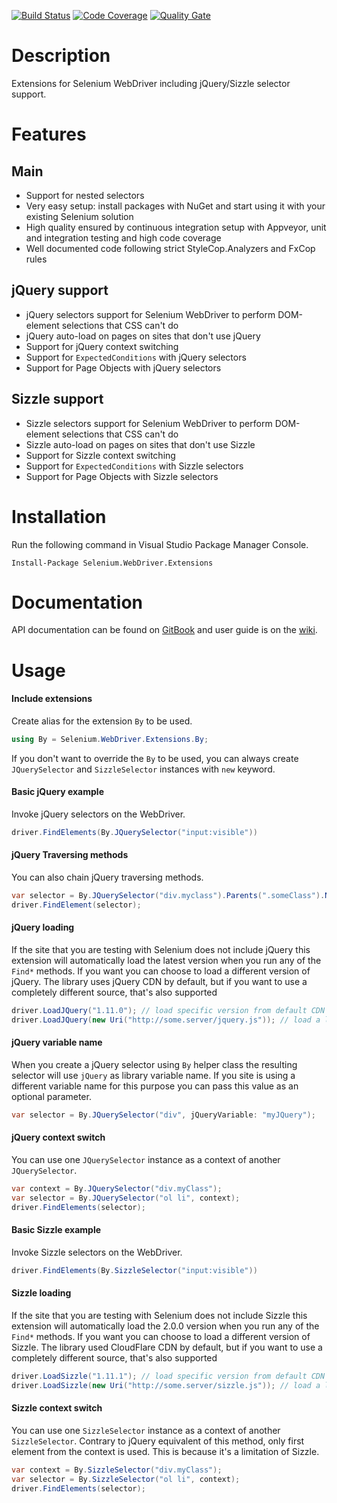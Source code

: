 [![Build Status](https://ci.appveyor.com/api/projects/status/xva7kjm1lyi3fqcu?svg=true)](https://ci.appveyor.com/project/RaYell/Selenium.WebDriver.Extensions)
[![Code Coverage](https://codecov.io/gh/Softlr/Selenium.WebDriver.Extensions/branch/develop/graph/badge.svg)](https://codecov.io/gh/Softlr/selenium-webdriver-extensions)
[![Quality Gate](https://sonarcloud.io/api/project_badges/measure?project=selenium.webdriver.extensions&metric=alert_status)](https://sonarcloud.io/dashboard?id=selenium.webdriver.extensions)

# Description
Extensions for Selenium WebDriver including jQuery/Sizzle selector support.

# Features
## Main
* Support for nested selectors
* Very easy setup: install packages with NuGet and start using it with your existing Selenium solution
* High quality ensured by continuous integration setup with Appveyor, unit and integration testing and high code coverage
* Well documented code following strict StyleCop.Analyzers and FxCop rules
## jQuery support
* jQuery selectors support for Selenium WebDriver to perform DOM-element selections that CSS can't do
* jQuery auto-load on pages on sites that don't use jQuery
* Support for jQuery context switching
* Support for `ExpectedConditions` with jQuery selectors
* Support for Page Objects with jQuery selectors
## Sizzle support
* Sizzle selectors support for Selenium WebDriver to perform DOM-element selections that CSS can't do
* Sizzle auto-load on pages on sites that don't use Sizzle
* Support for Sizzle context switching
* Support for `ExpectedConditions` with Sizzle selectors
* Support for Page Objects with Sizzle selectors
 
# Installation
Run the following command in Visual Studio Package Manager Console.
```posh
Install-Package Selenium.WebDriver.Extensions
```

# Documentation
API documentation can be found on [GitBook]([GitBook](https://legacy.gitbook.com/book/softlr/selenium-webdriver-extensions/details)) and user guide is on the [wiki](https://github.com/Softlr/Selenium.WebDriver.Extensions/wiki).

# Usage

#### Include extensions
Create alias for the extension `By` to be used.
```csharp
using By = Selenium.WebDriver.Extensions.By;
```

If you don't want to override the `By` to be used, you can always create `JQuerySelector` and `SizzleSelector` instances with `new` keyword.

#### Basic jQuery example
Invoke jQuery selectors on the WebDriver.
```csharp
driver.FindElements(By.JQuerySelector("input:visible"))
```

#### jQuery Traversing methods
You can also chain jQuery traversing methods.
```csharp
var selector = By.JQuerySelector("div.myclass").Parents(".someClass").NextAll();
driver.FindElement(selector);
```

#### jQuery loading
If the site that you are testing with Selenium does not include jQuery this extension will automatically load the latest version when you run any of the `Find*` methods. If you want you can choose to load a different version of jQuery. The library uses jQuery CDN by default, but if you want to use a completely different source, that's also supported

```csharp
driver.LoadJQuery("1.11.0"); // load specific version from default CDN
driver.LoadJQuery(new Uri("http://some.server/jquery.js")); // load a library from other source
```

#### jQuery variable name
When you create a jQuery selector using `By` helper class the resulting selector will use `jQuery` as library variable name. If you site is using a different variable name for this purpose you can pass this value as an optional parameter.

```csharp
var selector = By.JQuerySelector("div", jQueryVariable: "myJQuery");
```

#### jQuery context switch
You can use one `JQuerySelector` instance as a context of another `JQuerySelector`.

```csharp
var context = By.JQuerySelector("div.myClass");
var selector = By.JQuerySelector("ol li", context);
driver.FindElements(selector);
```

#### Basic Sizzle example
Invoke Sizzle selectors on the WebDriver.
```csharp
driver.FindElements(By.SizzleSelector("input:visible"))
```

#### Sizzle loading
If the site that you are testing with Selenium does not include Sizzle this extension will automatically load the 2.0.0 version when you run any of the `Find*` methods. If you want you can choose to load a different version of Sizzle. The library used CloudFlare CDN by default, but if you want to use a completely different source, that's also supported

```csharp
driver.LoadSizzle("1.11.1"); // load specific version from default CDN
driver.LoadSizzle(new Uri("http://some.server/sizzle.js")); // load a library from other source
```

#### Sizzle context switch
You can use one `SizzleSelector` instance as a context of another `SizzleSelector`. Contrary to jQuery equivalent of this method, only first element from the context is used. This is because it's a limitation of Sizzle.

```csharp
var context = By.SizzleSelector("div.myClass");
var selector = By.SizzleSelector("ol li", context);
driver.FindElements(selector);
```
